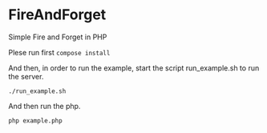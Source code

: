 # FireAndForget
Simple Fire and Forget in PHP

Plese run first
```compose install```

And then, in order to run the example, start the script run_example.sh to run the server.

```./run_example.sh```

And then run the php.

```php example.php```
